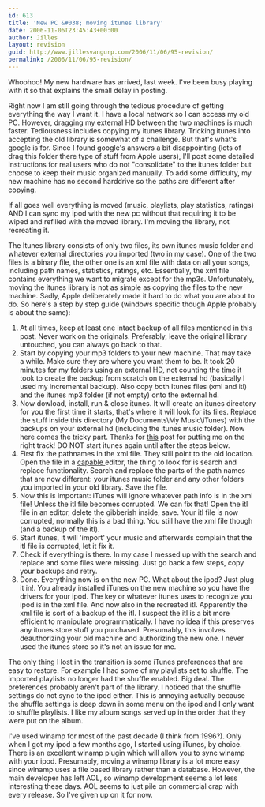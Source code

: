 ```yaml
---
id: 613
title: 'New PC &#038; moving itunes library'
date: 2006-11-06T23:45:43+00:00
author: Jilles
layout: revision
guid: http://www.jillesvangurp.com/2006/11/06/95-revision/
permalink: /2006/11/06/95-revision/
---
```

Whoohoo! My new hardware has arrived, last week. I've been busy playing with it so that explains the small delay in posting.

Right now I am still going through the tedious procedure of getting everything the way I want it. I have a local network so I can access my old PC. However, dragging my external HD between the two machines is much faster.
Tediousness includes copying my itunes library. Tricking itunes into accepting the old library is somewhat of a challenge. But that's what's google is for. Since I found google's answers a bit disappointing (lots of drag this folder there type of stuff from Apple users), I'll post some detailed instructions for real users who do not "consolidate" to the itunes folder but choose to keep their music organized manually. To add some difficulty, my new machine has no second harddrive so the paths are different after copying.

If all goes well everything is moved (music, playlists, play statistics, ratings) AND I can sync my ipod with the new pc without that requiring it to be wiped and refilled with the moved library. I'm moving the library, not recreating it.

The Itunes library consists of only two files, its own itunes music folder and whatever external directories you imported (two in my case). One of the two files is a binary file, the other one is an xml file with data on all your songs, including path names, statistics, ratings, etc. Essentially, the xml file contains everything we want to migrate except for the mp3s. Unfortunately, moving the itunes library is not as simple as copying the files to the new machine. Sadly, Apple deliberately made it hard to do what you are about to do. So here's a step by step guide (windows specific though Apple probably is about the same):
<ol>
	<li>At all times, keep at least one intact backup of all files mentioned in this post. Never work on the originals. Preferably, leave the original library untouched, you can always go back to that.</li>
	<li>Start by copying your mp3 folders to your new machine. That may take a
while. Make sure they are where you want them to be. It took 20 minutes for my folders using an external HD, not
counting the time it took to create the backup from scratch on
the external hd (basically I used my incremental backup). Also copy both Itunes files (xml and itl) and the itunes mp3 folder (if not empty)
onto the external hd.</li>
	<li>Now dowload, install, run & close itunes. It will create an itunes
directory for you the first time it starts, that's where it will look for its files. Replace the stuff inside this directory (My Documents\My Music\iTunes) with the
backups on your external hd (including the itunes music folder). Now here comes the tricky part. Thanks for
<a href="http://www.brooks-bilson.com/blogs/rob/index.cfm?mode=entry&entry=6AE0A0A7-BD95-8DAB-DE16B46EB48026A9">this</a> post for putting me on the right track! DO NOT start itunes again until after the steps below.</li>
	<li>First fix the pathnames in the xml file. They still point to the old location. Open the file in a <a href="http://jedit.org">capable </a>editor, the thing to look for is search and replace functionality. Search and replace the parts of the path names that are now different: your itunes music folder and any other folders you imported in your old library. Save the file.</li>
	<li>Now this is important: iTunes will ignore whatever path info is in the xml file! Unless the itl file becomes corrupted. We can fix that! Open the itl file in an editor, delete the gibberish inside, save. Your itl file is now corrupted, normally this is a bad thing. You still have the xml file though (and a backup of the itl).</li>
	<li>Start itunes, it will 'import' your music and afterwards complain that the itl file is corrupted, let it fix it.</li>
	<li>Check if everything is there. In my case I messed up with the search and replace and some files were missing. Just go back a few steps, copy your backups and retry.</li>
	<li>Done. Everything now is on the new PC. What about the ipod? Just plug it in!. You already installed iTunes on the new machine so you have the drivers for your ipod. The key or whatever itunes uses to recognize you ipod is in the xml file. And now also in the recreated itl. Apparently the xml file is sort of a backup of the itl. I suspect the itl is a bit more efficient to manipulate programmatically. I have no idea if this preserves any itunes store stuff you purchased. Presumably, this involves deauthorizing your old machine and authorizing the new one. I never used the itunes store so it's not an issue for me.</li>
</ol>
The only thing I lost in the transition is some iTunes preferences that are easy to restore. For example I had some of my playlists set to shuffle. The imported playlists no longer had the shuffle enabled. Big deal. The preferences probably aren't part of the library. I noticed that the shuffle settings do not sync to the ipod either. This is annoying actually because the shuffle settings is deep down in some menu on the ipod and I only want to shuffle playlists. I like my album songs served up in the order that they were put on the album.

I've used winamp for most of the past decade (I think from 1996?). Only when I got my ipod a few months ago, I started using iTunes, by choice. There is an excellent winamp plugin which will allow you to sync winamp with your ipod. Presumably, moving a winamp library is a lot more easy since winamp uses a file based library rather than a database. However, the main developer has left AOL, so winamp development seems a lot less interesting these days. AOL seems to just pile on commercial crap with every release. So I've given up on it for now.